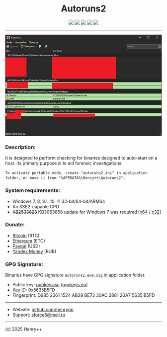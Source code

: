 <h1 align="center">Autoruns2</h1>

<p align="center">
	<a href="https://github.com/henrypp/autoruns2/releases"><img src="https://img.shields.io/github/v/release/henrypp/autoruns2?style=flat-square&include_prereleases&label=version" /></a>
	<a href="https://github.com/henrypp/autoruns2/releases"><img src="https://img.shields.io/github/downloads/henrypp/autoruns2/total.svg?style=flat-square" /></a>
	<a href="https://github.com/henrypp/autoruns2/issues"><img src="https://img.shields.io/github/issues-raw/henrypp/autoruns2.svg?style=flat-square&label=issues" /></a>
	<a href="https://github.com/henrypp/autoruns2/graphs/contributors"><img src="https://img.shields.io/github/contributors/henrypp/autoruns2?style=flat-square" /></a>
	<a href="https://github.com/henrypp/autoruns2/blob/master/LICENSE"><img src="https://img.shields.io/github/license/henrypp/autoruns2?style=flat-square" /></a>
</p>

-------

<p align="center">
	<img src="/images/autoruns2.png" />
</p>

### Description:

It is designed to perform checking for binaries designed to auto-start on a host. Its primary purpose is to aid forensic investigations.

```
To activate portable mode, create "autoruns2.ini" in application folder, or move it from "%APPDATA%\Henry++\Autoruns2".
```

### System requirements:
- Windows 7, 8, 8.1, 10, 11 32-bit/64-bit/ARM64
- An SSE2-capable CPU
- <s>KB2533623</s> KB3063858 update for Windows 7 was required [[x64](https://www.microsoft.com/en-us/download/details.aspx?id=47442) / [x32](https://www.microsoft.com/en-us/download/details.aspx?id=47409)]

### Donate:
- [Bitcoin](https://www.blockchain.com/btc/address/1LrRTXPsvHcQWCNZotA9RcwjsGcRghG96c) (BTC)
- [Ethereum](https://www.blockchain.com/explorer/addresses/eth/0xe2C84A62eb2a4EF154b19bec0c1c106734B95960) (ETC)
- [Paypal](https://paypal.me/henrypp) (USD)
- [Yandex Money](https://yoomoney.ru/to/4100115776040583) (RUB)

### GPG Signature:
Binaries have GPG signature `autoruns2.exe.sig` in application folder.

- Public key: [pubkey.asc](https://raw.githubusercontent.com/henrypp/builder/master/pubkey.asc) ([pgpkeys.eu](https://pgpkeys.eu/pks/lookup?op=index&fingerprint=on&search=0x5635B5FD))
- Key ID: 0x5635B5FD
- Fingerprint: D985 2361 1524 AB29 BE73 30AC 2881 20A7 5635 B5FD
---
- Website: [github.com/henrypp](https://github.com/henrypp)
- Support: sforce5@mail.ru
---
(c) 2025 Henry++
